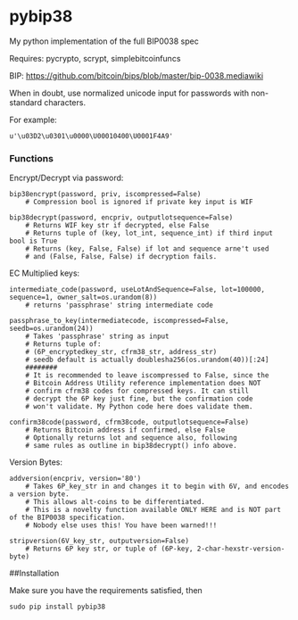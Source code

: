 # pybip38
My python implementation of the full BIP0038 spec

Requires:  pycrypto, scrypt, simplebitcoinfuncs

BIP:  https://github.com/bitcoin/bips/blob/master/bip-0038.mediawiki

When in doubt, use normalized unicode input for passwords with non-standard characters.

For example:

    u'\u03D2\u0301\u0000\U00010400\U0001F4A9'


### Functions

Encrypt/Decrypt via password:

    bip38encrypt(password, priv, iscompressed=False)
        # Compression bool is ignored if private key input is WIF

    bip38decrypt(password, encpriv, outputlotsequence=False)
        # Returns WIF key str if decrypted, else False
        # Returns tuple of (key, lot_int, sequence_int) if third input bool is True
        # Returns (key, False, False) if lot and sequence arne't used
        # and (False, False, False) if decryption fails.

EC Multiplied keys:

    intermediate_code(password, useLotAndSequence=False, lot=100000, sequence=1, owner_salt=os.urandom(8))
        # returns 'passphrase' string intermediate code

    passphrase_to_key(intermediatecode, iscompressed=False, seedb=os.urandom(24))
        # Takes 'passphrase' string as input
        # Returns tuple of:
        # (6P_encryptedkey_str, cfrm38_str, address_str)
        # seedb default is actually doublesha256(os.urandom(40))[:24]
        ########
        # It is recommended to leave iscompressed to False, since the
        # Bitcoin Address Utility reference implementation does NOT
        # confirm cfrm38 codes for compressed keys. It can still
        # decrypt the 6P key just fine, but the confirmation code
        # won't validate. My Python code here does validate them.

    confirm38code(password, cfrm38code, outputlotsequence=False)
        # Returns Bitcoin address if confirmed, else False
        # Optionally returns lot and sequence also, following
        # same rules as outline in bip38decrypt() info above.

Version Bytes:

    addversion(encpriv, version='80')
        # Takes 6P_key_str in and changes it to begin with 6V, and encodes a version byte.
        # This allows alt-coins to be differentiated.
        # This is a novelty function available ONLY HERE and is NOT part of the BIP0038 specification.
        # Nobody else uses this! You have been warned!!!

    stripversion(6V_key_str, outputversion=False)
        # Returns 6P key str, or tuple of (6P-key, 2-char-hexstr-version-byte)


##Installation

Make sure you have the requirements satisfied, then

    sudo pip install pybip38

